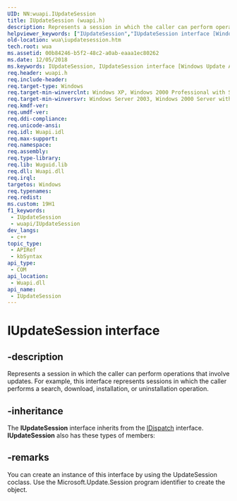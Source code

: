 ```yaml
---
UID: NN:wuapi.IUpdateSession
title: IUpdateSession (wuapi.h)
description: Represents a session in which the caller can perform operations that involve updates. For example, this interface represents sessions in which the caller performs a search, download, installation, or uninstallation operation.
helpviewer_keywords: ["IUpdateSession","IUpdateSession interface [Windows Update Agent]","IUpdateSession interface [Windows Update Agent]","described","wua.iupdatesession","wuapi/IUpdateSession"]
old-location: wua\iupdatesession.htm
tech.root: wua
ms.assetid: 00b84246-b5f2-48c2-a0ab-eaaa1ec80262
ms.date: 12/05/2018
ms.keywords: IUpdateSession, IUpdateSession interface [Windows Update Agent], IUpdateSession interface [Windows Update Agent],described, wua.iupdatesession, wuapi/IUpdateSession
req.header: wuapi.h
req.include-header: 
req.target-type: Windows
req.target-min-winverclnt: Windows XP, Windows 2000 Professional with SP3 [desktop apps only]
req.target-min-winversvr: Windows Server 2003, Windows 2000 Server with SP3 [desktop apps only]
req.kmdf-ver: 
req.umdf-ver: 
req.ddi-compliance: 
req.unicode-ansi: 
req.idl: Wuapi.idl
req.max-support: 
req.namespace: 
req.assembly: 
req.type-library: 
req.lib: Wuguid.lib
req.dll: Wuapi.dll
req.irql: 
targetos: Windows
req.typenames: 
req.redist: 
ms.custom: 19H1
f1_keywords:
 - IUpdateSession
 - wuapi/IUpdateSession
dev_langs:
 - c++
topic_type:
 - APIRef
 - kbSyntax
api_type:
 - COM
api_location:
 - Wuapi.dll
api_name:
 - IUpdateSession
---
```


# IUpdateSession interface


## -description

Represents a session in which the caller can perform operations that involve updates. For example, this interface represents sessions in which the caller performs a search, download, installation, or uninstallation operation.

## -inheritance

The <b>IUpdateSession</b> interface inherits from the <a href="/previous-versions/windows/desktop/api/oaidl/nn-oaidl-idispatch">IDispatch</a> interface. <b>IUpdateSession</b> also has these types of members:

## -remarks

You can create an instance of this interface by using the UpdateSession coclass. Use the Microsoft.Update.Session program identifier to create the object.
